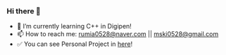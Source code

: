 ### Hi there 👋

- 🌱 I’m currently learning C++ in Digipen!
- 📫 How to reach me: rumia0528@naver.com || mski0528@gmail.com
- ✅ You can see Personal Project in [here](https://github.com/Rumyamyamyang)!
